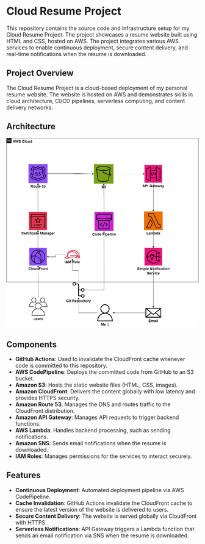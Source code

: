 # Cloud Resume Project

This repository contains the source code and infrastructure setup for my Cloud Resume Project. The project showcases a resume website built using HTML and CSS, hosted on AWS. The project integrates various AWS services to enable continuous deployment, secure content delivery, and real-time notifications when the resume is downloaded.

## Project Overview

The Cloud Resume Project is a cloud-based deployment of my personal resume website. The website is hosted on AWS and demonstrates skills in cloud architecture, CI/CD pipelines, serverless computing, and content delivery networks.

## Architecture

![Architecture Diagram](https://github.com/BENHAIM21K/cloud-resume/blob/main/Documentation/ProjectArchitechture.drawio.png)  


## Components

- **GitHub Actions**: Used to invalidate the CloudFront cache whenever code is committed to this repository.
- **AWS CodePipeline**: Deploys the committed code from GitHub to an S3 bucket.
- **Amazon S3**: Hosts the static website files (HTML, CSS, images).
- **Amazon CloudFront**: Delivers the content globally with low latency and provides HTTPS security.
- **Amazon Route 53**: Manages the DNS and routes traffic to the CloudFront distribution.
- **Amazon API Gateway**: Manages API requests to trigger backend functions.
- **AWS Lambda**: Handles backend processing, such as sending notifications.
- **Amazon SNS**: Sends email notifications when the resume is downloaded.
- **IAM Roles**: Manages permissions for the services to interact securely.

## Features

- **Continuous Deployment**: Automated deployment pipeline via AWS CodePipeline.
- **Cache Invalidation**: GitHub Actions invalidate the CloudFront cache to ensure the latest version of the website is delivered to users.
- **Secure Content Delivery**: The website is served globally via CloudFront with HTTPS.
- **Serverless Notifications**: API Gateway triggers a Lambda function that sends an email notification via SNS when the resume is downloaded.
